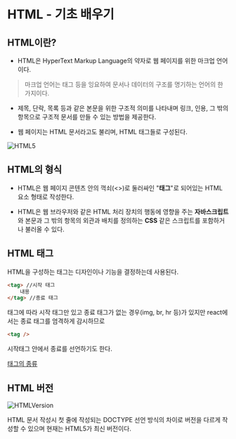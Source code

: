 # HTML - 기초 배우기


## HTML이란?

* HTML은 HyperText Markup Language의 약자로 웹 페이지를 위한 마크업 언어이다.
> 마크업 언어는 태그 등을 잉요하여 문서나 데이터의 구조를 명기하는 언어의 한 가지이다.
  
* 제목, 단락, 목록 등과 같은 본문을 위한 구조적 의미를 나타내며 링크, 인용, 그 밖의 항목으로 구조적 문서를 만들 수 있는 방법을 제공한다.

* 웹 페이지는 HTML 문서라고도 불리며, HTML 태그들로 구성된다.

![HTML5](https://img1.daumcdn.net/thumb/R1280x0/?scode=mtistory2&fname=https%3A%2F%2Fblog.kakaocdn.net%2Fdn%2FcBLDUV%2FbtrnBtzzzEt%2Fm0BsMSnKFE2hFW3KRtTA31%2Fimg.png)

## HTML의 형식

* HTML은 웹 페이지 콘텐츠 안의 꺽쇠(<>)로 둘러싸인 "**태그**"로 되어있는 HTML 요소 형태로 작성한다.  

* HTML은 웹 브라우저와 같은 HTML 처리 장치의 행동에 영향을 주는 **자바스크립트**와 본문과 그 밖의 항목의 외관과 배치를 정의하는 **CSS** 같은 스크립트를 포함하거나 불러올 수 있다.  

## HTML 태그

HTML을 구성하는 태그는 디자인이나 기능을 결정하는데 사용된다.
```html
<tag> //시작 태그
    내용
</tag> //종료 태그
```
태그에 따라 시작 태그만 있고 종료 태그가 없는 경우(img, br, hr 등)가 있지만 react에서는 종료 태그를 엄격하게 감시하므로 
```html
<tag />
```
시작태그 안에서 종료를 선언하기도 한다.  

[태그의 종류](http://www.tcpschool.com/html-tags/intro)

## HTML 버전

![HTMLVersion](https://media.vlpt.us/images/ezae/post/d01f053b-e89b-44c2-b53b-95ddd4e28f5d/image.png)

HTML 문서 작성시 첫 줄에 작성되는 DOCTYPE 선언 방식의 차이로 버전을 다르게 작성할 수 있으며 현재는 HTML5가 최신 버전이다.  
